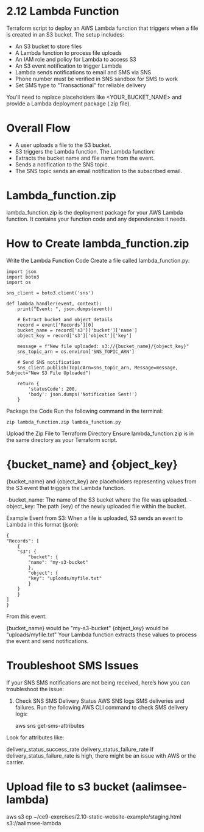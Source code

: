 

# 2.12 Lambda Function
Terraform script to deploy an AWS Lambda function that triggers when a file is created in an S3 bucket. The setup includes:

- An S3 bucket to store files
- A Lambda function to process file uploads
- An IAM role and policy for Lambda to access S3
- An S3 event notification to trigger Lambda
- Lambda sends notifications to email and SMS via SNS
- Phone number must be verified in SNS sandbox for SMS to work
- Set SMS type to "Transactional" for reliable delivery

You'll need to replace placeholders like <YOUR_BUCKET_NAME> and provide a Lambda deployment package (.zip file).

# Overall Flow
- A user uploads a file to the S3 bucket.
- S3 triggers the Lambda function.
The Lambda function:
- Extracts the bucket name and file name from the event.
- Sends a notification to the SNS topic.
- The SNS topic sends an email notification to the subscribed email.

# Lambda_function.zip
lambda_function.zip is the deployment package for your AWS Lambda function. It contains your function code and any dependencies it needs.

# How to Create lambda_function.zip
Write the Lambda Function Code
Create a file called lambda_function.py:


    import json
    import boto3
    import os

    sns_client = boto3.client('sns')

    def lambda_handler(event, context):
        print("Event: ", json.dumps(event))
        
        # Extract bucket and object details
        record = event['Records'][0]
        bucket_name = record['s3']['bucket']['name']
        object_key = record['s3']['object']['key']
        
        message = f"New file uploaded: s3://{bucket_name}/{object_key}"
        sns_topic_arn = os.environ['SNS_TOPIC_ARN']

        # Send SNS notification
        sns_client.publish(TopicArn=sns_topic_arn, Message=message, Subject="New S3 File Uploaded")

        return {
            'statusCode': 200,
            'body': json.dumps('Notification Sent!')
        }

Package the Code
Run the following command in the terminal:

    zip lambda_function.zip lambda_function.py

Upload the Zip File to Terraform Directory
Ensure lambda_function.zip is in the same directory as your Terraform script.

# {bucket_name} and {object_key}
{bucket_name} and {object_key} are placeholders representing values from the S3 event that triggers the Lambda function.

-bucket_name: The name of the S3 bucket where the file was uploaded.
-object_key: The path (key) of the newly uploaded file within the bucket.

Example Event from S3:
When a file is uploaded, S3 sends an event to Lambda in this format (json):

    {
    "Records": [
        {
        "s3": {
            "bucket": {
            "name": "my-s3-bucket"
            },
            "object": {
            "key": "uploads/myfile.txt"
            }
        }
        }
    ]
    }

From this event:

{bucket_name} would be "my-s3-bucket"
{object_key} would be "uploads/myfile.txt"
Your Lambda function extracts these values to process the event and send notifications.

# Troubleshoot SMS Issues
If your SNS SMS notifications are not being received, here’s how you can troubleshoot the issue:

1. Check SNS SMS Delivery Status
AWS SNS logs SMS deliveries and failures. Run the following AWS CLI command to check SMS delivery logs:

    aws sns get-sms-attributes

Look for attributes like:

delivery_status_success_rate
delivery_status_failure_rate
If delivery_status_failure_rate is high, there might be an issue with AWS or the carrier.

# Upload file to s3 bucket (aalimsee-lambda)
aws s3 cp ~/ce9-exercises/2.10-static-website-example/staging.html s3://aalimsee-lambda
